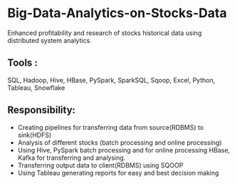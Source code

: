 # Big-Data-Analytics-on-Stocks-Data
Enhanced profitability and research of stocks historical data using distributed system analytics. 
<br> 
## Tools : 
SQL, Hadoop, Hive, HBase, PySpark, SparkSQL, Sqoop, Excel, Python, Tableau, Snowflake<br>

## Responsibility:
  * Creating pipelines for transferring data from source(RDBMS) to sink(HDFS)
  * Analysis of different stocks (batch processing and online processing)
  * Using Hive, PySpark batch processing and for online processing HBase, Kafka for transferring and analysing.
  * Transferring output data to client(RDBMS) using SQOOP
  * Using Tableau generating reports for easy and best decision making
